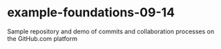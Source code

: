 example-foundations-09-14
=========================

Sample repository and demo of commits and collaboration processes on the GitHub.com platform
